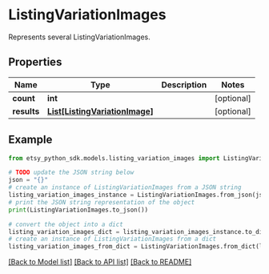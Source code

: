 # ListingVariationImages

Represents several ListingVariationImages.

## Properties

Name | Type | Description | Notes
------------ | ------------- | ------------- | -------------
**count** | **int** |  | [optional] 
**results** | [**List[ListingVariationImage]**](ListingVariationImage.md) |  | [optional] 

## Example

```python
from etsy_python_sdk.models.listing_variation_images import ListingVariationImages

# TODO update the JSON string below
json = "{}"
# create an instance of ListingVariationImages from a JSON string
listing_variation_images_instance = ListingVariationImages.from_json(json)
# print the JSON string representation of the object
print(ListingVariationImages.to_json())

# convert the object into a dict
listing_variation_images_dict = listing_variation_images_instance.to_dict()
# create an instance of ListingVariationImages from a dict
listing_variation_images_from_dict = ListingVariationImages.from_dict(listing_variation_images_dict)
```
[[Back to Model list]](../README.md#documentation-for-models) [[Back to API list]](../README.md#documentation-for-api-endpoints) [[Back to README]](../README.md)


